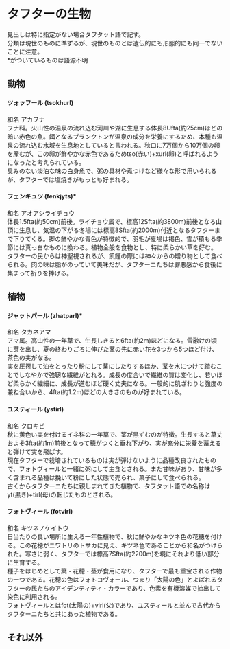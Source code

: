 # タフターの生物  
見出しは特に指定がない場合タフタット語で記す。  
分類は現世のものに準ずるが、現世のものとは遺伝的にも形態的にも同一でないことに注意。  
\*がついているものは語源不明  

## 動物  
#### ツォッフール (tsokhurl)  
和名 アカフナ  
フナ科。火山性の温泉の流れ込む河川や湖に生息する体長8Ufta(約25cm)ほどの暗い赤色の魚。餌となるプランクトンが温泉の成分を栄養にするため、本種も温泉の流れ込む水域を生息地としていると言われる。秋口に7万個から10万個の卵を産むが、この卵が鮮やかな赤色であるためtso(赤い)+xurl(卵)と呼ばれるようになったと考えられている。  
臭みのない淡泊な味の白身魚で、粥の具材や煮つけなど様々な形で用いられるが、タフターでは塩焼きがもっとも好まれる。  

#### フェンキュツ (fenkjyts)*  
和名 アオアシライチョウ  
体長1.5fta(約50cm)前後。ライチョウ属で、標高12Sfta(約3800m)前後となる山頂に生息し、気温の下がる冬場には標高8Sfta(約2000m)付近となるタフターまで下りてくる。脚の鮮やかな青色が特徴的で、羽毛が夏場は褐色、雪が積もる季節には真っ白なものに換わる。植物全般を食物とし、特に柔らかい草を好む。  
タフターの民からは神聖視されるが、飢饉の際には神々からの贈り物として食べられる。肉の味は脂がのっていて美味だが、タフターニたちは罪悪感から食後に集まって祈りを捧げる。  

## 植物  
#### ジャットパール (zhatparl)*  
和名 タカネアマ  
アマ属。高山性の一年草で、生長しきると6fta(約2m)ほどになる。雪融けの頃に芽を出し、夏の終わりごろに伸びた茎の先に赤い花を3つから5つほど付け、茶色の実がなる。  
実を圧搾して油をとったり粉にして薬にしたりするほか、茎を水につけて踏むことでしなやかで強靭な繊維がとれる。成長の度合いで繊維の質は変化し、若いほど柔らかく繊細に、成長が進むほど硬く丈夫になる。一般的に肌ざわりと強度の兼ね合いから、4fta(約1.2m)ほどの大きさのものが好まれている。  

#### ユスティール (ystirl)  
和名 クロキビ  
秋に黄色い実を付けるイネ科の一年草で、茎が黒ずむのが特徴。生長すると草丈およそ3fta(約1m)前後となって穂がつくと垂れ下がり、実が充分に栄養を蓄えると弾けて実を飛ばす。  
現在タフターで栽培されているものは実が弾けないように品種改良されたもので、フォトヴィールと一緒に粥にして主食とされる。また甘味があり、甘味が多く含まれる品種は挽いて粉にした状態で売られ、菓子にして食べられる。  
古くからタフターニたちに親しまれてきた植物で、タフタット語での名称はyt(黒き)+tirl(母)の転じたものとされる。  

#### フォトヴィール (fotvirl)
和名 キツネノケイトウ  
日当たりの良い場所に生える一年性植物で、秋に鮮やかなキツネ色の花穂を付ける。この花穂がニワトリのトサカに見え、キツネ色であることから和名がつけられた。寒さに弱く、タフターでは標高7Sfta(約2200m)を境にそれより低い部分に生育する。  
種子をはじめとして葉・花穂・茎が食用になり、タフターで最も重宝される作物の一つである。花穂の色はフォトコヴォール、つまり「太陽の色」とよばれるタフターの民たちのアイデンティティ・カラーであり、色素を有機溶媒で抽出して染色に利用される。  
フォトヴィールとはfot(太陽の)+virl(父)であり、ユスティールと並んで古代からタフターニたちと共にあった植物である。

## それ以外
